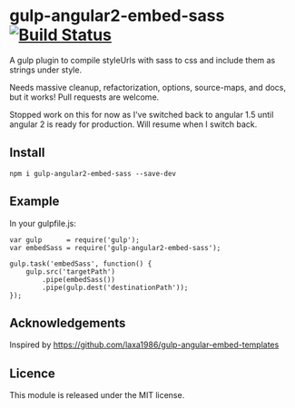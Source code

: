 # gulp-angular2-embed-sass [![Build Status](https://travis-ci.org/amritk/gulp-angular2-embed-sass.svg?branch=master)](https://travis-ci.org/amritk/gulp-angular2-embed-sass)
A gulp plugin to compile styleUrls with sass to css and include them as strings under style.

Needs massive cleanup, refactorization, options, source-maps, and docs, but it works! Pull requests are welcome.

Stopped work on this for now as I've switched back to angular 1.5 until angular 2 is ready for production. Will resume when I switch back.

## Install
```
npm i gulp-angular2-embed-sass --save-dev
````
## Example
In your gulpfile.js:
```
var gulp      = require('gulp');
var embedSass = require('gulp-angular2-embed-sass');

gulp.task('embedSass', function() {
    gulp.src('targetPath')
        .pipe(embedSass())
        .pipe(gulp.dest('destinationPath'));
});
```
## Acknowledgements
Inspired by https://github.com/laxa1986/gulp-angular-embed-templates

## Licence
This module is released under the MIT license.
